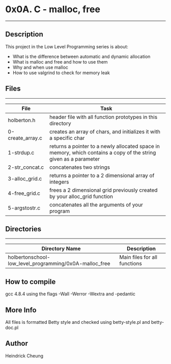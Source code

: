 # 0x0A. C - malloc, free
---
## Description

This project in the Low Level Programming series is about:
* What is the difference between automatic and dynamic allocation
* What is malloc and free and how to use them
* Why and when use malloc
* How to use valgrind to check for memory leak

## Files
---
File|Task
---|---
holberton.h | header file with all function prototypes in this directory
0-create_array.c | creates an array of chars, and initializes it with a specific char
1-strdup.c | returns a pointer to a newly allocated space in memory, which contains a copy of the string given as a parameter
2-str_concat.c | concatenates two strings
3-alloc_grid.c | returns a pointer to a 2 dimensional array of integers
4-free_grid.c | frees a 2 dimensional grid previously created by your alloc_grid function
5-argstostr.c | concatenates all the arguments of your program

## Directories
---
Directory Name | Description
---|---
holbertonschool-low_level_programming/0x0A-malloc_free | Main files for all functions

## How to compile
gcc 4.8.4 using the flags -Wall -Werror -Wextra and -pedantic

## More Info
All files is formatted Betty style and checked using betty-style.pl and betty-doc.pl

## Author
Heindrick Cheung
